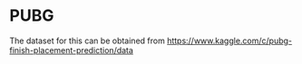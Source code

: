 # PUBG
The dataset for this can be obtained from https://www.kaggle.com/c/pubg-finish-placement-prediction/data
